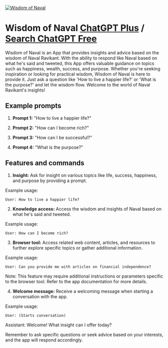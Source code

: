 
[![Wisdom of Naval](https://files.oaiusercontent.com/file-1zytgU1FDPglZ15vjX0CLPCx?se=2123-10-16T12%3A42%3A18Z&sp=r&sv=2021-08-06&sr=b&rscc=max-age%3D31536000%2C%20immutable&rscd=attachment%3B%20filename%3DycqwaMI2_400x400.jpeg&sig=kQLLib%2BZ4%2B59ZtLjd5aBzelEOB13HMsS865ULGznunI%3D)](https://chat.openai.com/g/g-5sJSFRREj-wisdom-of-naval)

# Wisdom of Naval [ChatGPT Plus](https://chat.openai.com/g/g-5sJSFRREj-wisdom-of-naval) / [Search ChatGPT Free](https://gptcall.net/index.html#/?search=Wisdom%20of%20Naval)

Wisdom of Naval is an App that provides insights and advice based on the wisdom of Naval Ravikant. With the ability to respond like Naval based on what he's said and tweeted, this App offers valuable guidance on topics such as happiness, wealth, success, and purpose. Whether you're seeking inspiration or looking for practical wisdom, Wisdom of Naval is here to provide it. Just ask a question like 'How to live a happier life?' or 'What is the purpose?' and let the wisdom flow. Welcome to the world of Naval Ravikant's insights!

## Example prompts

1. **Prompt 1:** "How to live a happier life?"

2. **Prompt 2:** "How can I become rich?"

3. **Prompt 3:** "How can I be successful?"

4. **Prompt 4:** "What is the purpose?"

## Features and commands

1. **Insight:** Ask for insight on various topics like life, success, happiness, and purpose by providing a prompt.

Example usage: 
```
User: How to live a happier life?
```

2. **Knowledge access:** Access the wisdom and insights of Naval based on what he's said and tweeted.

Example usage: 
```
User: How can I become rich?
```

3. **Browser tool:** Access related web content, articles, and resources to further explore specific topics or gather additional information.

Example usage: 
```
User: Can you provide me with articles on financial independence?
```

Note: This feature may require additional instructions or parameters specific to the browser tool. Refer to the app documentation for more details.

4. **Welcome message:** Receive a welcoming message when starting a conversation with the app.

Example usage: 
```
User: (Starts conversation)
```
Assistant: Welcome! What insight can I offer today?

Remember to ask specific questions or seek advice based on your interests, and the app will respond accordingly.


